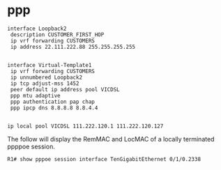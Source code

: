 # ppp


```
interface Loopback2
 description CUSTOMER_FIRST_HOP
 ip vrf forwarding CUSTOMERS
 ip address 22.111.222.88 255.255.255.255


interface Virtual-Template1
 ip vrf forwarding CUSTOMERS
 ip unnumbered Loopback2
 ip tcp adjust-mss 1452
 peer default ip address pool VICDSL
 ppp mtu adaptive
 ppp authentication pap chap
 ppp ipcp dns 8.8.8.8 8.8.4.4


ip local pool VICDSL 111.222.120.1 111.222.120.127

```



The follow will display the RemMAC and LocMAC of a locally terminated ppppoe session.

```
R1# show pppoe session interface TenGigabitEthernet 0/1/0.2338
```
